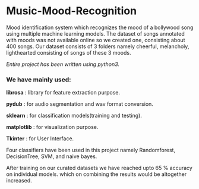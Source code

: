 # Music-Mood-Recognition
Mood identification system which recognizes the mood of a bollywood song using multiple machine learning models.
The dataset of songs annotated with moods was not available online so we created one, consisting about 400 songs.
Our dataset consists of 3 folders namely cheerful, melancholy, lighthearted consisting of songs of these 3 moods.

*Entire project has been written using python3.*  
### We have mainly used:  
**librosa** : library for feature extraction purpose.

**pydub** : for audio segmentation and wav format conversion.

**sklearn** : for classification models(training and testing).

**matplotlib** : for visualization purpose.  

**Tkinter** : for User Interface.

Four classifiers have been used in this project namely Randomforest, DecisionTree, SVM, and naive bayes.

After training on our curated datasets we have reached upto 65 % accuracy on individual models. which on combining the results would be altogether increased. 
